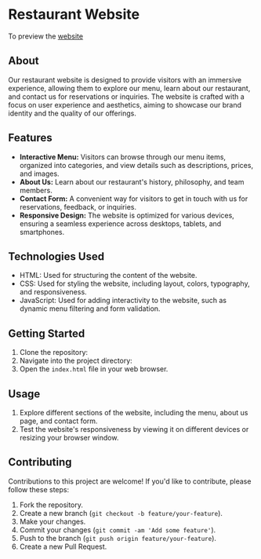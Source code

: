 <h1>Restaurant Website</h1>
<p>To preview the <a href="https://veerasiva123.github.io/Restaurant-Menu/">website</a></p>

<section>
    <h2>About</h2>
    <p>Our restaurant website is designed to provide visitors with an immersive experience, allowing them to explore our menu, learn about our restaurant, and contact us for reservations or inquiries. The website is crafted with a focus on user experience and aesthetics, aiming to showcase our brand identity and the quality of our offerings.</p>
</section>

<section>
    <h2>Features</h2>
    <ul>
        <li><strong>Interactive Menu:</strong> Visitors can browse through our menu items, organized into categories, and view details such as descriptions, prices, and images.</li>
        <li><strong>About Us:</strong> Learn about our restaurant's history, philosophy, and team members.</li>
        <li><strong>Contact Form:</strong> A convenient way for visitors to get in touch with us for reservations, feedback, or inquiries.</li>
        <li><strong>Responsive Design:</strong> The website is optimized for various devices, ensuring a seamless experience across desktops, tablets, and smartphones.</li>
    </ul>
</section>

<section>
    <h2>Technologies Used</h2>
    <ul>
        <li>HTML: Used for structuring the content of the website.</li>
        <li>CSS: Used for styling the website, including layout, colors, typography, and responsiveness.</li>
        <li>JavaScript: Used for adding interactivity to the website, such as dynamic menu filtering and form validation.</li>
    </ul>
</section>

<section>
    <h2>Getting Started</h2>
    <ol>
        <li>Clone the repository:</li>
        <li>Navigate into the project directory:</li>
        <li>Open the <code>index.html</code> file in your web browser.</li>
    </ol>
</section>

<section>
    <h2>Usage</h2>
    <ol>
        <li>Explore different sections of the website, including the menu, about us page, and contact form.</li>
        <li>Test the website's responsiveness by viewing it on different devices or resizing your browser window.</li>
    </ol>
</section>

<section>
    <h2>Contributing</h2>
    <p>Contributions to this project are welcome! If you'd like to contribute, please follow these steps:</p>
    <ol>
        <li>Fork the repository.</li>
        <li>Create a new branch (<code>git checkout -b feature/your-feature</code>).</li>
        <li>Make your changes.</li>
        <li>Commit your changes (<code>git commit -am 'Add some feature'</code>).</li>
        <li>Push to the branch (<code>git push origin feature/your-feature</code>).</li>
        <li>Create a new Pull Request.</li>
    </ol>
</section>

